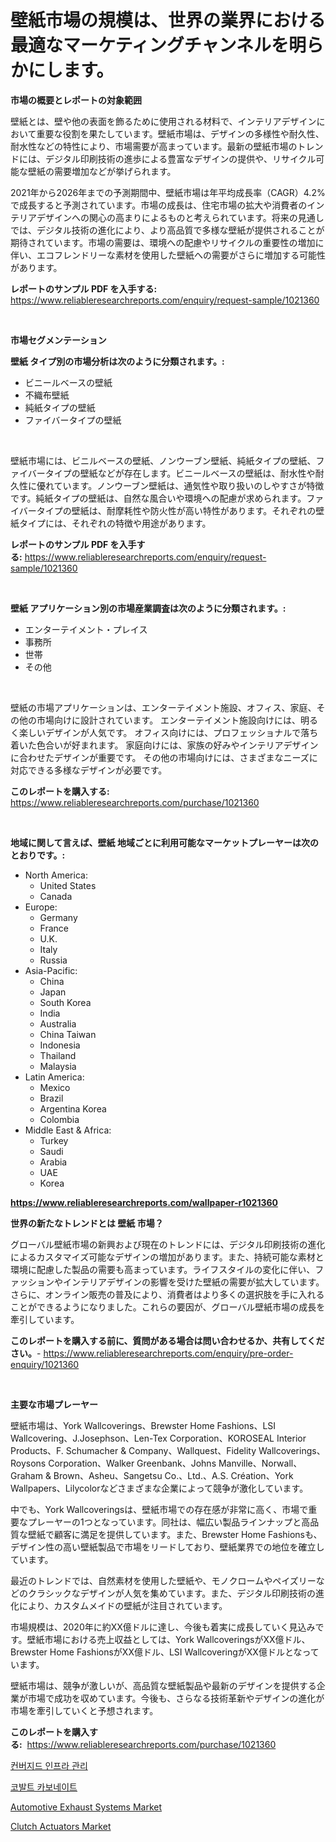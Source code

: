 <p><h1>壁紙市場の規模は、世界の業界における最適なマーケティングチャンネルを明らかにします。</h1></p><p><strong>市場の概要とレポートの対象範囲</strong></p>
<p><p>壁紙とは、壁や他の表面を飾るために使用される材料で、インテリアデザインにおいて重要な役割を果たしています。壁紙市場は、デザインの多様性や耐久性、耐水性などの特性により、市場需要が高まっています。最新の壁紙市場のトレンドには、デジタル印刷技術の進歩による豊富なデザインの提供や、リサイクル可能な壁紙の需要増加などが挙げられます。</p><p>2021年から2026年までの予測期間中、壁紙市場は年平均成長率（CAGR）4.2%で成長すると予測されています。市場の成長は、住宅市場の拡大や消費者のインテリアデザインへの関心の高まりによるものと考えられています。将来の見通しでは、デジタル技術の進化により、より高品質で多様な壁紙が提供されることが期待されています。市場の需要は、環境への配慮やリサイクルの重要性の増加に伴い、エコフレンドリーな素材を使用した壁紙への需要がさらに増加する可能性があります。</p></p>
<p><strong>レポートのサンプル PDF を入手する:</strong> <a href="https://www.reliableresearchreports.com/enquiry/request-sample/1021360">https://www.reliableresearchreports.com/enquiry/request-sample/1021360</a></p>
<p>&nbsp;</p>
<p><strong>市場セグメンテーション</strong></p>
<p><strong>壁紙 タイプ別の市場分析は次のように分類されます。:</strong></p>
<p><ul><li>ビニールベースの壁紙</li><li>不織布壁紙</li><li>純紙タイプの壁紙</li><li>ファイバータイプの壁紙</li></ul></p>
<p>&nbsp;</p>
<p><p>壁紙市場には、ビニルベースの壁紙、ノンウーブン壁紙、純紙タイプの壁紙、ファイバータイプの壁紙などが存在します。ビニールベースの壁紙は、耐水性や耐久性に優れています。ノンウーブン壁紙は、通気性や取り扱いのしやすさが特徴です。純紙タイプの壁紙は、自然な風合いや環境への配慮が求められます。ファイバータイプの壁紙は、耐摩耗性や防火性が高い特性があります。それぞれの壁紙タイプには、それぞれの特徴や用途があります。</p></p>
<p><strong>レポートのサンプル PDF を入手する:</strong>&nbsp;<a href="https://www.reliableresearchreports.com/enquiry/request-sample/1021360">https://www.reliableresearchreports.com/enquiry/request-sample/1021360</a></p>
<p>&nbsp;</p>
<p><strong> 壁紙 アプリケーション別の市場産業調査は次のように分類されます。:</strong></p>
<p><ul><li>エンターテイメント・プレイス</li><li>事務所</li><li>世帯</li><li>その他</li></ul></p>
<p>&nbsp;</p>
<p><p>壁紙の市場アプリケーションは、エンターテイメント施設、オフィス、家庭、その他の市場向けに設計されています。 エンターテイメント施設向けには、明るく楽しいデザインが人気です。 オフィス向けには、プロフェッショナルで落ち着いた色合いが好まれます。 家庭向けには、家族の好みやインテリアデザインに合わせたデザインが重要です。 その他の市場向けには、さまざまなニーズに対応できる多様なデザインが必要です。</p></p>
<p><strong>このレポートを購入する:</strong>&nbsp; <a href="https://www.reliableresearchreports.com/purchase/1021360">https://www.reliableresearchreports.com/purchase/1021360</a></p>
<p>&nbsp;</p>
<p><strong>地域に関して言えば、壁紙 地域ごとに利用可能なマーケットプレーヤーは次のとおりです。:</strong></p>
<p><ul>
    <li>
        North America:
        <ul>
            <li>United States</li>
            <li>Canada</li>
        </ul>
    </li>
    <li>
        Europe:
        <ul>
            <li>Germany</li>
            <li>France</li>
            <li>U.K.</li>
            <li>Italy</li>
            <li>Russia</li>
        </ul>
    </li>
    <li>
        Asia-Pacific:
        <ul>
            <li>China</li>
            <li>Japan</li>
            <li>South Korea</li>
            <li>India</li>
            <li>Australia</li>
            <li>China Taiwan</li>
            <li>Indonesia</li>
            <li>Thailand</li>
            <li>Malaysia</li>
        </ul>
    </li>
    <li>
        Latin America:
        <ul>
            <li>Mexico</li>
            <li>Brazil</li>
            <li>Argentina Korea</li>
            <li>Colombia</li>
        </ul>
    </li>
    <li>
        Middle East & Africa:
        <ul>
            <li>Turkey</li>
            <li>Saudi</li>
            <li>Arabia</li>
            <li>UAE</li>
            <li>Korea</li>
        </ul>
    </li>
    </ul></p>
<p><strong><a href="https://www.reliableresearchreports.com/wallpaper-r1021360">https://www.reliableresearchreports.com/wallpaper-r1021360</a></strong>&nbsp;</p>
<p><strong>世界の新たなトレンドとは 壁紙 市場？</strong></p>
<p><p>グローバル壁紙市場の新興および現在のトレンドには、デジタル印刷技術の進化によるカスタマイズ可能なデザインの増加があります。また、持続可能な素材と環境に配慮した製品の需要も高まっています。ライフスタイルの変化に伴い、ファッションやインテリアデザインの影響を受けた壁紙の需要が拡大しています。さらに、オンライン販売の普及により、消費者はより多くの選択肢を手に入れることができるようになりました。これらの要因が、グローバル壁紙市場の成長を牽引しています。</p></p>
<p><strong>このレポートを購入する前に、質問がある場合は問い合わせるか、共有してください。</strong>- <a href="https://www.reliableresearchreports.com/enquiry/pre-order-enquiry/1021360">https://www.reliableresearchreports.com/enquiry/pre-order-enquiry/1021360</a></p>
<p>&nbsp;</p>
<p><strong>主要な市場プレーヤー</strong></p>
<p><p>壁紙市場は、York Wallcoverings、Brewster Home Fashions、LSI Wallcovering、J.Josephson、Len-Tex Corporation、KOROSEAL Interior Products、F. Schumacher & Company、Wallquest、Fidelity Wallcoverings、Roysons Corporation、Walker Greenbank、Johns Manville、Norwall、Graham & Brown、Asheu、Sangetsu Co.、Ltd.、A.S. Création、York Wallpapers、Lilycolorなどさまざまな企業によって競争が激化しています。</p><p>中でも、York Wallcoveringsは、壁紙市場での存在感が非常に高く、市場で重要なプレーヤーの1つとなっています。同社は、幅広い製品ラインナップと高品質な壁紙で顧客に満足を提供しています。また、Brewster Home Fashionsも、デザイン性の高い壁紙製品で市場をリードしており、壁紙業界での地位を確立しています。</p><p>最近のトレンドでは、自然素材を使用した壁紙や、モノクロームやペイズリーなどのクラシックなデザインが人気を集めています。また、デジタル印刷技術の進化により、カスタムメイドの壁紙が注目されています。</p><p>市場規模は、2020年に約XX億ドルに達し、今後も着実に成長していく見込みです。壁紙市場における売上収益としては、York WallcoveringsがXX億ドル、Brewster Home FashionsがXX億ドル、LSI WallcoveringがXX億ドルとなっています。</p><p>壁紙市場は、競争が激しいが、高品質な壁紙製品や最新のデザインを提供する企業が市場で成功を収めています。今後も、さらなる技術革新やデザインの進化が市場を牽引していくと予想されます。</p></p>
<p><strong>このレポートを購入する:</strong>&nbsp;&nbsp;<a href="https://www.reliableresearchreports.com/purchase/1021360">https://www.reliableresearchreports.com/purchase/1021360</a></p>
<p><p><a href="https://medium.com/@georgebesoiu20221/%ED%86%B5%ED%95%A9-%EC%9D%B8%ED%94%84%EB%9D%BC-%EA%B4%80%EB%A6%AC-%EC%8B%9C%EC%9E%A5-%EA%B7%9C%EB%AA%A8-%EC%97%B0%ED%8F%89%EA%B7%A0-%EC%84%B1%EC%9E%A5%EB%A5%A0-cagr-2024-2030%EB%85%84-%ED%8A%B8%EB%A0%8C%EB%93%9C-2df85031be60">컨버지드 인프라 관리</a></p><p><a href="https://medium.com/@dudleyferry/%EC%BD%94%EB%B0%9C%ED%8A%B8-%EC%B9%B4%EB%B3%B8%EC%82%B0%EC%97%BC-%EC%8B%9C%EC%9E%A5-%EA%B7%9C%EB%AA%A8-cagr-%ED%8A%B8%EB%A0%8C%EB%93%9C-2024-2030-31d24dba8211">코발트 카보네이트</a></p><p><a href="https://www.linkedin.com/pulse/automotive-exhaust-systems-market-size-evaluating-its-trends-cyf0c?trackingId=kd1CzdCxTuoAB%2FkqR66yyQ%3D%3D">Automotive Exhaust Systems Market</a></p><p><a href="https://www.linkedin.com/pulse/clutch-actuators-market-size-trends-growth-outlook-forecasted-qkmsc?trackingId=ZmXSeP2igPGjIL0dOU3oIg%3D%3D">Clutch Actuators Market</a></p></p>